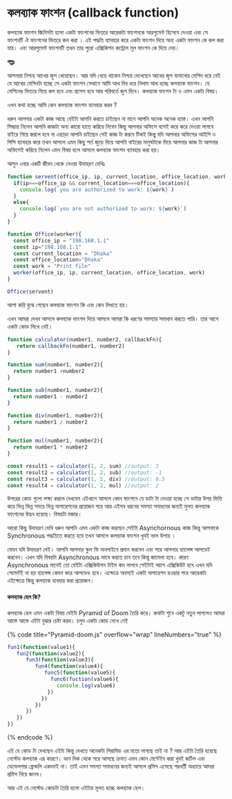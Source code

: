 # কলব্যাক ফাংশন (callback function)

কলব্যাক ফাংশন জিনিসটা হলো একটা ফাংশনের ভিতরে আরেকটা ফাংশনকে আরগুমেন্ট হিসেবে দেওয়া এবং সে ফাংশনটি ঐ ফাংশনের ভিতরে কল করা । এই পদ্ধতি ব্যাবহার করে একটা ফাংশন দিয়ে অন্য একটা ফাংশন কে কল করা যায়। এবং আরগুমেন্ট ফাংশনটি তখন তার পুরো এক্সিকিশন কন্ট্রোল মূল ফাংশন কে দিয়ে দেয়।

**গল্পঃ**&#x20;

আপনারা নিশ্চয় আখের জুস খেয়েছেন। আর যদি খেয়ে থাকেন নিশ্চয় দেখেছেন আখের জুস বানানোর মেশিন ধরে নেই যে আখের মেশিনটা হচ্ছে সে একটা ফাংশন সেখানে আমি আখ দিব ধরে নিলাম আখ হচ্ছে কলব্যাক ফাংশন। যে মেশিনের ভিতরে গিয়ে কল হবে এবং প্রসেস হবে আর পরিবর্তে জুস দিবে। কলব্যাক ফাংশন টা ও এমন একটা বিষয়।&#x20;

এখন কথা হচ্ছে আমি কেন কলব্যাক ফাংশন ব্যাবহার করব ?

ধরুন আপনার একটা কাজ আছে যেইটা আপনি করতে চাইছেন না মানে আপনি অনেক অনেক ব্যাস্ত। এখন আপনি সিদ্ধান্ত নিলেন আপনি কাজটা অন্য কারো হাতে করিয়ে নিবেন কিন্তু আপনার অফিসে বসেই করে করে দেওয়া লাগবে বাইরে গিয়ে করলে হবে না এছাড়া আপনি চাইছেন সেই কাজ টা করবে টিকই কিন্তু যদি আপনার অফিসের আইপি ও পিসি ব্যাবহার করে তখন আসলে এমন কিছু শর্ত জুড়ে দিয়ে আপনি বাইরের মানুষটাকে দিয়ে আপনার কাজ টা আপনার অফিসেই করিয়ে নিলেন এমন বিষয় হলে আসলে কলব্যাক ফাংশন ব্যাবহার করা হয়।&#x20;

আসুন এবার একটি জীবন থেকে নেওয়া উদাহরণ দেখিঃ

```javascript
function servent(office_ip, ip, current_location, office_location, work){
  if(ip===office_ip && current_location===office_location){
    console.log(`you are authorized to work: ${work}`)
  }
  else{
    console.log(`you are not authorized to work: ${work}`)
  }
}

function Office(worker){
  const office_ip = "198.168.1.1"
  const ip="198.168.1.1"
  const current_location = "Dhaka"
  const office_location="Dhaka"
  const work = "Print file"
  worker(office_ip, ip, current_location, office_location, work)
}

Office(servent)
```

আশা করি বুঝে গেছেন কলব্যাক ফাংশন কি এবং কেন লিখতে হয়।&#x20;

এখন আমরা দেখব আসলে কলব্যাক ফাংশন দিয়ে আসলে আমরা কি ধরণের সমস্যার সমাধান করতে পারি। তার আগে একটা কোড লিখে নেই।

```javascript
function calculator(number1, number2, callbackFn){
   return callbackFn(number1, number2)
}

function sum(number1, number2){
  return number1 +number2
}

function sub(number1, number2){
  return number1 - number2
}

function div(number1, number2){
  return number1 / number2
}

function mul(number1, number2){
  return number1 * number2
}

const result1 = calculator(1, 2, sum) //output: 3
const result2 = calculator(1, 2, sub) //output: -1
const result3 = calculator(1, 2, div) //output: 0.5
const result4 = calculator(1, 2, mul) //output: 2
```

উপরের কোড গুলো লক্ষ্য করলে দেখবেন এইখানে আসলে কোন ফাংশনে যে ডাটা টা দেওয়া হচ্ছে সে ডাটার উপর ভিত্তি করে ভিন্ন ভিন্ন সময়ে ভিন্ন অপারেশনের প্রয়োজন পরে আর এইসব ধরনের সমস্যা সমাধনের জন্যই মুলত কলব্যাক ফাংশনের উদ্ভব হয়েছে। বিষয়টা মজার।&#x20;

আরো কিছু উদাহরণ দেখি ধরুন আপনি এমন একটা কাজ করছেন সেইটা Asynchornous কাজ কিন্তু আপনাকে Synchronous পদ্ধতিতে করতে হবে তখন আসলে কলব্যাক ফাংশন খুবই ভাল উপায় ।

যেমন যদি উদাহরণ দেই। আপনি আপনার স্কুল ফি অনলাইনে প্রদান করবেন এবং পরে আপনার ব্যালেন্স আপডেট করবেন। এখন যদি বিষয়টা Asynchronous ভাবে করতে চান তবে কিন্তু জামেলা হবে। কারণ Asynchronous মানেই তো যেইটা এক্সিকিউশন টাইম কম লাগবে সেইটাই আগে এক্সিকিউট হবে এখন যদি পেমেন্টই না হয় ব্যালেন্স কেমন করে আপডেড হবে। এক্ষেত্রে অবস্যই একটা অপারেশন হওয়ার পরে আরেকটা এইক্ষেত্রে কিন্তু কলব্যাক ব্যবহার করা প্রয়োজন।&#x20;

#### কলব্যাক হেল কি?

কলব্যাক হেল এমন একটা বিষয় যেইটা Pyramid of Doom তৈরি করে। কথাটা শুনে একটু নতুন লাগলেও আমরা আস্তে আস্তে এইটা বুঝার চেষ্টা করব। চলুন একটা কোড দেখে নেই&#x20;

{% code title="Pyramid-doom.js" overflow="wrap" lineNumbers="true" %}
```javascript
fun1(function(value1){
   fun2(function(value2){
      fun3(function(value3){
         fun4(function(value4){
            func5(function(value5){
              func6(fuction(value6){
                console.log(value6)
             })
           })
         })
      })
   })
})
```
{% endcode %}

এই যে কোড টা দেখছেন এইটা কিন্তু দেখতে অনেকটা পিরামিড এর মতো লাগছে তাই না ? আর এইটা তৈরি হয়েছে নেস্টেড কলব্যাক এর কারণে। ডান দিক থেকে সরে আসছে ক্রমত এমন কোন মেন্টেইন করা খুবই জটিল এবং ডেভেলপার ফ্রেন্ডলি একদমই না। তাই এমন সমস্যা সমাধনের জন্যই আসলে প্রমিস এসেছে পরবর্তী অধ্যায়ে আমরা প্রমিস নিয়ে জানব।

আর এই যে নেস্টেড কোডটা তৈরি হলো এইটায় মূলত হচ্ছে কলব্যাক হেল।&#x20;
